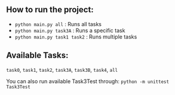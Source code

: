 ## How to run the project:

- `python main.py all` : Runs all tasks
- `python main.py task3A` : Runs a specific task
- `python main.py task1 task2` : Runs multiple tasks

## Available Tasks:
`task0`, `task1`, `task2`, `task3A`, `task3B`, `task4`, `all`

You can also run available Task3Test through: 
`python -m unittest Task3Test`